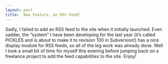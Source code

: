 ```yaml
---
layout: post
title:  New Feature, an RSS Feed!
---
```


Sadly, I failed to add an RSS feed to the site when it initially launched. Even sadder, the “system” I have been developing for the last year (it’s called PICKLES and is about to make it to revision 100 in Subversion!) has a nice display module for RSS feeds, so all of the leg work was already done. Well I took a small bit of time for myself this evening before jumping back on a freelance project to add the feed capabilities to the site. Enjoy!
